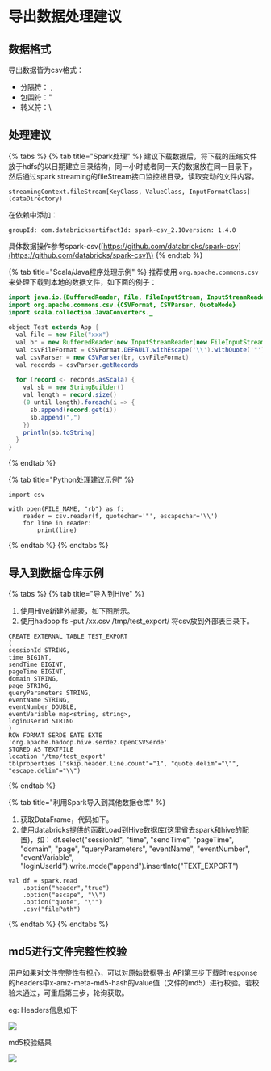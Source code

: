 # 导出数据处理建议

## 数据格式

导出数据皆为csv格式：

* 分隔符： ,
* 包围符："
* 转义符：\

## 处理建议

{% tabs %}
{% tab title="Spark处理" %}
建议下载数据后，将下载的压缩文件放于hdfs的以日期建立目录结构，同一小时或者同一天的数据放在同一目录下，然后通过spark streaming的fileStream接口监控根目录，读取变动的文件内容。

```text
streamingContext.fileStream[KeyClass, ValueClass, InputFormatClass](dataDirectory)
```

在依赖中添加：

```text
groupId: com.databricksartifactId: spark-csv_2.10version: 1.4.0
```

具体数据操作参考spark-csv\([https://github.com/databricks/spark-csv](https://github.com/databricks/spark-csv)\)
{% endtab %}

{% tab title="Scala/Java程序处理示例" %}
推荐使用 `org.apache.commons.csv` 来处理下载到本地的数据文件，如下面的例子：

```java
import java.io.{BufferedReader, File, FileInputStream, InputStreamReader}
import org.apache.commons.csv.{CSVFormat, CSVParser, QuoteMode}
import scala.collection.JavaConverters._
​
object Test extends App {
  val file = new File("xxx")
  val br = new BufferedReader(new InputStreamReader(new FileInputStream(file)))
  val csvFileFormat = CSVFormat.DEFAULT.withEscape('\\').withQuote('"')
  val csvParser = new CSVParser(br, csvFileFormat)
  val records = csvParser.getRecords
​
  for (record <- records.asScala) {
    val sb = new StringBuilder()
    val length = record.size()
    (0 until length).foreach(i => {
      sb.append(record.get(i))
      sb.append(",")
    })
    println(sb.toString)
  }
}
```
{% endtab %}

{% tab title="Python处理建议示例" %}


```text
import csv
​
with open(FILE_NAME, "rb") as f:
    reader = csv.reader(f, quotechar='"', escapechar='\\')
    for line in reader:
        print(line)
```
{% endtab %}
{% endtabs %}

## 导入到数据仓库示例

{% tabs %}
{% tab title="导入到Hive" %}
1. 使用Hive新建外部表，如下图所示。
2. 使用hadoop fs -put /xx.csv /tmp/test\_export/ 将csv放到外部表目录下。

```text
CREATE EXTERNAL TABLE TEST_EXPORT
(
sessionId STRING,
time BIGINT,
sendTime BIGINT,
pageTime BIGINT,
domain STRING,
page STRING,
queryParameters STRING,
eventName STRING,
eventNumber DOUBLE,
eventVariable map<string, string>,
loginUserId STRING
)
ROW FORMAT SERDE EATE EXTE 'org.apache.hadoop.hive.serde2.OpenCSVSerde'
STORED AS TEXTFILE
location '/tmp/test_export'
tblproperties ("skip.header.line.count"="1", "quote.delim"="\"", "escape.delim"="\\")
```
{% endtab %}

{% tab title="利用Spark导入到其他数据仓库" %}
1. 获取DataFrame，代码如下。
2. 使用databricks提供的函数Load到Hive数据库\(这里省去spark和hive的配置\)，如： df.select\("sessionId", "time", "sendTime", "pageTime", "domain", "page", "queryParameters", "eventName", "eventNumber", "eventVariable", "loginUserId"\).write.mode\("append"\).insertInto\("TEXT\_EXPORT"\)

```text
val df = spark.read
	.option("header","true")
	.option("escape", "\\")
	.option("quote", "\"")
	.csv("filePath")
```
{% endtab %}
{% endtabs %}

## **md5进行文件完整性校验** <a id="md-5-jin-hang-wen-jian-wan-zheng-xing-xiao-yan"></a>

用户如果对文件完整性有担心，可以对[原始数据导出 API](https://docs.growingio.com/docs/api/raw-data-api/)第三步下载时response的headers中x-amz-meta-md5-hash的value值（文件的md5）进行校验。若校验未通过，可重启第三步，轮询获取。

eg: Headers信息如下

![](https://docs.growingio.com/.gitbook/assets/-LGNxeGABUADKiTWTaEM-LfTS0t4L9N-sPU92Tqn-LfUKiffTSE26b4GhHkaimage.png)

 md5校验结果

![](https://docs.growingio.com/.gitbook/assets/-LGNxeGABUADKiTWTaEM-LfTS0t4L9N-sPU92Tqn-LfULNTbINi97T-Rha_Uimage.png)

